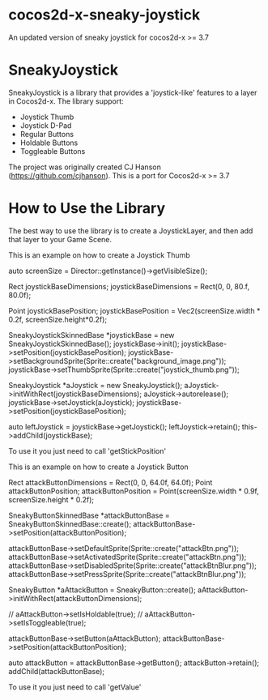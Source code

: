 # cocos2d-x-sneaky-joystick
An updated version of sneaky joystick for cocos2d-x >= 3.7

SneakyJoystick
==============

SneakyJoystick is a library that provides a 'joystick-like' features to a layer in Cocos2d-x. The library support:

- Joystick Thumb
- Joystick D-Pad
- Regular Buttons
- Holdable Buttons
- Toggleable Buttons

The project was originally created CJ Hanson (https://github.com/cjhanson). This is a port for Cocos2d-x >= 3.7


How to Use the Library
======================

The best way to use the library is to create a JoystickLayer, and then add that layer to your Game Scene.

This is an example on how to create a Joystick Thumb

auto screenSize = Director::getInstance()->getVisibleSize();

Rect joystickBaseDimensions;
joystickBaseDimensions = Rect(0, 0, 80.f, 80.0f);

Point joystickBasePosition;
joystickBasePosition = Vec2(screenSize.width * 0.2f, screenSize.height*0.2f);

SneakyJoystickSkinnedBase *joystickBase = new SneakyJoystickSkinnedBase();
joystickBase->init();
joystickBase->setPosition(joystickBasePosition);
joystickBase->setBackgroundSprite(Sprite::create("background_image.png"));
joystickBase->setThumbSprite(Sprite::create("joystick_thumb.png"));

SneakyJoystick *aJoystick = new SneakyJoystick();
aJoystick->initWithRect(joystickBaseDimensions);
aJoystick->autorelease();
joystickBase->setJoystick(aJoystick);
joystickBase->setPosition(joystickBasePosition);

auto leftJoystick = joystickBase->getJoystick();
leftJoystick->retain();
this->addChild(joystickBase);

To use it you just need to call 'getStickPosition'

This is an example on how to create a Joystick Button

Rect attackButtonDimensions = Rect(0, 0, 64.0f, 64.0f);
Point attackButtonPosition;
attackButtonPosition = Point(screenSize.width * 0.9f, screenSize.height * 0.2f);

SneakyButtonSkinnedBase *attackButtonBase = SneakyButtonSkinnedBase::create();
attackButtonBase->setPosition(attackButtonPosition);

attackButtonBase->setDefaultSprite(Sprite::create("attackBtn.png"));
attackButtonBase->setActivatedSprite(Sprite::create("attackBtn.png"));
attackButtonBase->setDisabledSprite(Sprite::create("attackBtnBlur.png"));
attackButtonBase->setPressSprite(Sprite::create("attackBtnBlur.png"));

SneakyButton *aAttackButton = SneakyButton::create();
aAttackButton->initWithRect(attackButtonDimensions);

// aAttackButton->setIsHoldable(true);
// aAttackButton->setIsToggleable(true);

attackButtonBase->setButton(aAttackButton);
attackButtonBase->setPosition(attackButtonPosition);

auto attackButton = attackButtonBase->getButton();
attackButton->retain();
addChild(attackButtonBase);

To use it you just need to call 'getValue'
